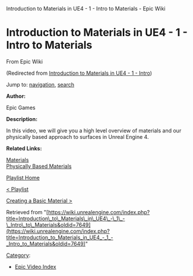 Introduction to Materials in UE4 - 1 - Intro to Materials - Epic Wiki              

Introduction to Materials in UE4 - 1 - Intro to Materials
=========================================================

From Epic Wiki

(Redirected from [Introduction to Materials in UE4 - 1 - Intro](/index.php?title=Introduction_to_Materials_in_UE4_-_1_-_Intro&redirect=no "Introduction to Materials in UE4 - 1 - Intro"))

Jump to: [navigation](#mw-navigation), [search](#p-search)

  

**Author:**

Epic Games

**Description:**

In this video, we will give you a high level overview of materials and our physically based approach to surfaces in Unreal Engine 4.

**Related Links:**

[Materials](https://docs.unrealengine.com/latest/INT/Engine/Rendering/Materials/index.html)  
[Physically Based Materials](https://docs.unrealengine.com/latest/INT/Engine/Rendering/Materials/PhysicallyBased/index.html)

[Playlist Home](/Category:Epic_Video_Playlists "Category:Epic Video Playlists")

[< Playlist](/Introduction_to_Materials_in_UE4_Playlist "Introduction to Materials in UE4 Playlist")

[Creating a Basic Material >](/Introduction_to_Materials_in_UE4_-_2_-_Creating_a_Basic_Material "Introduction to Materials in UE4 - 2 - Creating a Basic Material")

Retrieved from "[https://wiki.unrealengine.com/index.php?title=Introduction\_to\_Materials\_in\_UE4\_-\_1\_-\_Intro\_to\_Materials&oldid=7649](https://wiki.unrealengine.com/index.php?title=Introduction_to_Materials_in_UE4_-_1_-_Intro_to_Materials&oldid=7649)"

[Category](/Special:Categories "Special:Categories"):

*   [Epic Video Index](/index.php?title=Category:Epic_Video_Index&action=edit&redlink=1 "Category:Epic Video Index (page does not exist)")